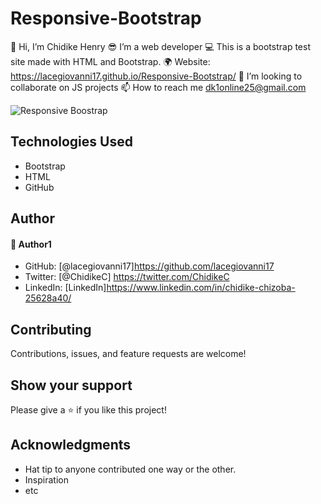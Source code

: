 # Responsive-Bootstrap
👋 Hi, I’m Chidike Henry 
😎 I’m a web developer 
💻 This is a bootstrap test site made with HTML and Bootstrap. 
🌍 Website:  https://lacegiovanni17.github.io/Responsive-Bootstrap/
💞️ I’m looking to collaborate on JS projects 
📫 How to reach me dk1online25@gmail.com

![Responsive Boostrap](https://user-images.githubusercontent.com/30509335/194781218-b15e613d-1a30-47e6-ad19-70acc5132696.PNG)


## Technologies Used
* Bootstrap
* HTML
* GitHub

## Author

#### 👤 Author1
- GitHub: [@lacegiovanni17]https://github.com/lacegiovanni17
- Twitter: [@ChidikeC] https://twitter.com/ChidikeC
- LinkedIn: [LinkedIn]https://www.linkedin.com/in/chidike-chizoba-25628a40/

## Contributing 
Contributions, issues, and feature requests are welcome!

## Show your support
Please give a ⭐️ if you like this project! 

## Acknowledgments
- Hat tip to anyone contributed one way or the other.
- Inspiration
- etc
